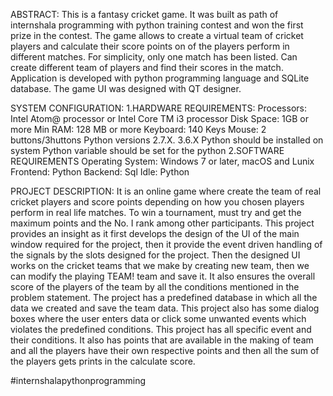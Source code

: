 ABSTRACT:
          This is a fantasy cricket game. It was built as path of internshala programming with python training contest and won the first prize in the contest. The game allows to create a virtual team of cricket players and calculate their score points on of the players perform in different matches. For simplicity, only one match has been listed. Can create different team of players and find their scores in the match. Application is developed with python programming language and SQLite database. The game UI was designed with QT designer.
          
SYSTEM CONFIGURATION:
1.HARDWARE REQUIREMENTS:
      Processors: Intel Atom@ processor or Intel Core TM i3 processor
      Disk Space: 1GB or more
      Min RAM: 128 MB or more
      Keyboard: 140 Keys
      Mouse: 2 buttons/3huttons
      Python versions 2.7.X. 3.6.X
      Python should be installed on system
      Python variable should be set for the python
2.SOFTWARE REQUIREMENTS
      Operating System: Windows 7 or later, macOS and Lunix
      Frontend: Python
      Backend: Sql
      Idle: Python

PROJECT DESCRIPTION:
          It is an online game where create the team of real cricket players and score points depending on how you chosen players perform in real life matches. To win a tournament, must try and get the maximum points and the No. I rank among other participants. This project provides an insight as it first develops the design of the UI of the main window required for the project, then it provide the event driven handling of the signals by the slots designed for the project. Then the designed UI works on the cricket teams that we make by creating new team, then we can modify the playing TEAM! team and save it. It also ensures the overall score of the players of the team by all the conditions mentioned in the problem statement. The project has a predefined database in which all the data we created and save the team data. This project also has some dialog boxes where the user enters data or click some unwanted events which violates the predefined conditions. This project has all specific event and their conditions. It also has points that are available in the making of team and all the players have their own respective points and then all the sum of the players gets prints in the calculate score.      

#internshalapythonprogramming
